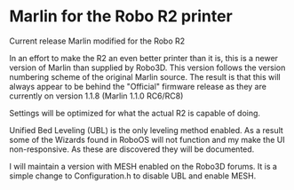# Marlin for the Robo R2 printer
Current release Marlin modified for the Robo R2

In an effort to make the R2 an even better printer than it is, this is a newer version of Marlin than supplied by Robo3D. This version follows the version numbering scheme of the original Marlin source. The result is that this will always appear to be behind the "Official" firmware release as they are currently on version 1.1.8 (Marlin 1.1.0 RC6/RC8)

Settings will be optimized for what the actual R2 is capable of doing. 

Unified Bed Leveling (UBL) is the only leveling method enabled. As a result some of the Wizards found in RoboOS will not function and my make the UI non-responsive. As these are discovered they will be documented.

I will maintain a version with MESH enabled on the Robo3D forums. It is a simple change to Configuration.h to disable UBL and enable MESH.
